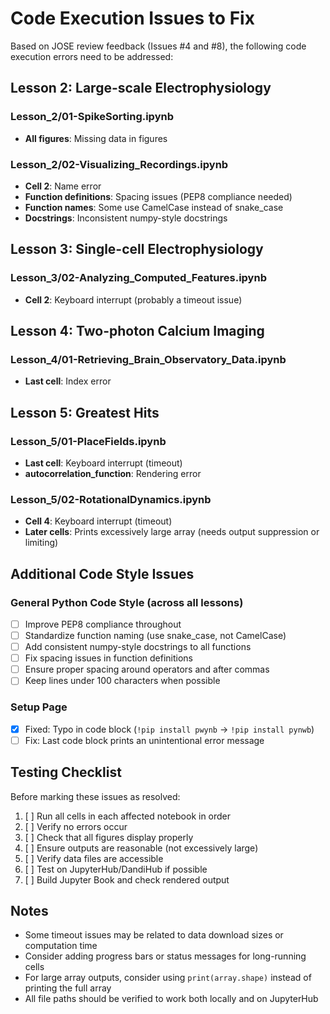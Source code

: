 # Code Execution Issues to Fix

Based on JOSE review feedback (Issues #4 and #8), the following code execution errors need to be addressed:

## Lesson 2: Large-scale Electrophysiology

### Lesson_2/01-SpikeSorting.ipynb
- **All figures**: Missing data in figures

### Lesson_2/02-Visualizing_Recordings.ipynb
- **Cell 2**: Name error
- **Function definitions**: Spacing issues (PEP8 compliance needed)
- **Function names**: Some use CamelCase instead of snake_case
- **Docstrings**: Inconsistent numpy-style docstrings

## Lesson 3: Single-cell Electrophysiology

### Lesson_3/02-Analyzing_Computed_Features.ipynb
- **Cell 2**: Keyboard interrupt (probably a timeout issue)

## Lesson 4: Two-photon Calcium Imaging

### Lesson_4/01-Retrieving_Brain_Observatory_Data.ipynb
- **Last cell**: Index error

## Lesson 5: Greatest Hits

### Lesson_5/01-PlaceFields.ipynb
- **Last cell**: Keyboard interrupt (timeout)
- **autocorrelation_function**: Rendering error

### Lesson_5/02-RotationalDynamics.ipynb
- **Cell 4**: Keyboard interrupt (timeout)
- **Later cells**: Prints excessively large array (needs output suppression or limiting)

## Additional Code Style Issues

### General Python Code Style (across all lessons)
- [ ] Improve PEP8 compliance throughout
- [ ] Standardize function naming (use snake_case, not CamelCase)
- [ ] Add consistent numpy-style docstrings to all functions
- [ ] Fix spacing issues in function definitions
- [ ] Ensure proper spacing around operators and after commas
- [ ] Keep lines under 100 characters when possible

### Setup Page
- [x] Fixed: Typo in code block (`!pip install pwynb` → `!pip install pynwb`)
- [ ] Fix: Last code block prints an unintentional error message

## Testing Checklist

Before marking these issues as resolved:
1. [ ] Run all cells in each affected notebook in order
2. [ ] Verify no errors occur
3. [ ] Check that all figures display properly
4. [ ] Ensure outputs are reasonable (not excessively large)
5. [ ] Verify data files are accessible
6. [ ] Test on JupyterHub/DandiHub if possible
7. [ ] Build Jupyter Book and check rendered output

## Notes

- Some timeout issues may be related to data download sizes or computation time
- Consider adding progress bars or status messages for long-running cells
- For large array outputs, consider using `print(array.shape)` instead of printing the full array
- All file paths should be verified to work both locally and on JupyterHub
